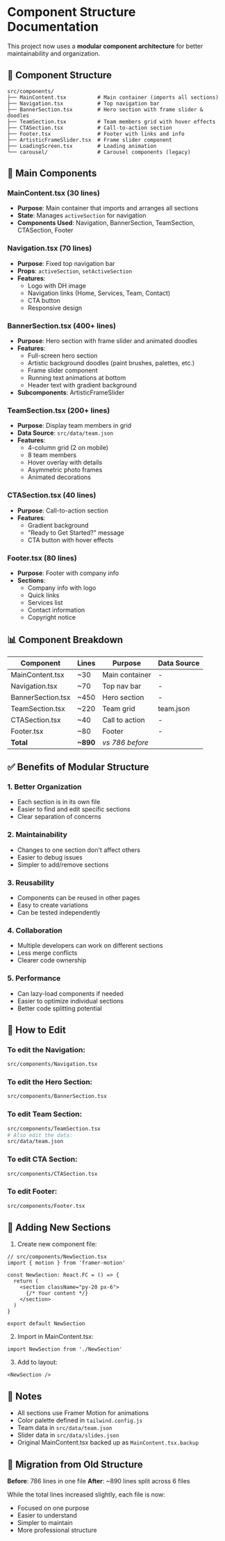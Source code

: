 # Component Structure Documentation

This project now uses a **modular component architecture** for better maintainability and organization.

## 📁 Component Structure

```
src/components/
├── MainContent.tsx          # Main container (imports all sections)
├── Navigation.tsx           # Top navigation bar
├── BannerSection.tsx        # Hero section with frame slider & doodles
├── TeamSection.tsx          # Team members grid with hover effects
├── CTASection.tsx           # Call-to-action section
├── Footer.tsx               # Footer with links and info
├── ArtisticFrameSlider.tsx  # Frame slider component
├── LoadingScreen.tsx        # Loading animation
└── carousel/                # Carousel components (legacy)
```

## 🎯 Main Components

### **MainContent.tsx** (30 lines)
- **Purpose**: Main container that imports and arranges all sections
- **State**: Manages `activeSection` for navigation
- **Components Used**: Navigation, BannerSection, TeamSection, CTASection, Footer

### **Navigation.tsx** (70 lines)
- **Purpose**: Fixed top navigation bar
- **Props**: `activeSection`, `setActiveSection`
- **Features**: 
  - Logo with DH image
  - Navigation links (Home, Services, Team, Contact)
  - CTA button
  - Responsive design

### **BannerSection.tsx** (400+ lines)
- **Purpose**: Hero section with frame slider and animated doodles
- **Features**:
  - Full-screen hero section
  - Artistic background doodles (paint brushes, palettes, etc.)
  - Frame slider component
  - Running text animations at bottom
  - Header text with gradient background
- **Subcomponents**: ArtisticFrameSlider

### **TeamSection.tsx** (200+ lines)
- **Purpose**: Display team members in grid
- **Data Source**: `src/data/team.json`
- **Features**:
  - 4-column grid (2 on mobile)
  - 8 team members
  - Hover overlay with details
  - Asymmetric photo frames
  - Animated decorations

### **CTASection.tsx** (40 lines)
- **Purpose**: Call-to-action section
- **Features**:
  - Gradient background
  - "Ready to Get Started?" message
  - CTA button with hover effects

### **Footer.tsx** (80 lines)
- **Purpose**: Footer with company info
- **Sections**:
  - Company info with logo
  - Quick links
  - Services list
  - Contact information
  - Copyright notice

## 📊 Component Breakdown

| Component | Lines | Purpose | Data Source |
|-----------|-------|---------|-------------|
| MainContent.tsx | ~30 | Main container | - |
| Navigation.tsx | ~70 | Top nav bar | - |
| BannerSection.tsx | ~450 | Hero section | - |
| TeamSection.tsx | ~220 | Team grid | team.json |
| CTASection.tsx | ~40 | Call to action | - |
| Footer.tsx | ~80 | Footer | - |
| **Total** | **~890** | *vs 786 before* | |

## ✅ Benefits of Modular Structure

### 1. **Better Organization**
- Each section is in its own file
- Easier to find and edit specific sections
- Clear separation of concerns

### 2. **Maintainability**
- Changes to one section don't affect others
- Easier to debug issues
- Simpler to add/remove sections

### 3. **Reusability**
- Components can be reused in other pages
- Easy to create variations
- Can be tested independently

### 4. **Collaboration**
- Multiple developers can work on different sections
- Less merge conflicts
- Clearer code ownership

### 5. **Performance**
- Can lazy-load components if needed
- Easier to optimize individual sections
- Better code splitting potential

## 🔧 How to Edit

### To edit the Navigation:
```bash
src/components/Navigation.tsx
```

### To edit the Hero Section:
```bash
src/components/BannerSection.tsx
```

### To edit Team Section:
```bash
src/components/TeamSection.tsx
# Also edit the data:
src/data/team.json
```

### To edit CTA Section:
```bash
src/components/CTASection.tsx
```

### To edit Footer:
```bash
src/components/Footer.tsx
```

## 🚀 Adding New Sections

1. Create new component file:
```tsx
// src/components/NewSection.tsx
import { motion } from 'framer-motion'

const NewSection: React.FC = () => {
  return (
    <section className="py-20 px-6">
      {/* Your content */}
    </section>
  )
}

export default NewSection
```

2. Import in MainContent.tsx:
```tsx
import NewSection from './NewSection'
```

3. Add to layout:
```tsx
<NewSection />
```

## 📝 Notes

- All sections use Framer Motion for animations
- Color palette defined in `tailwind.config.js`
- Team data in `src/data/team.json`
- Slider data in `src/data/slides.json`
- Original MainContent.tsx backed up as `MainContent.tsx.backup`

## 🔄 Migration from Old Structure

**Before**: 786 lines in one file
**After**: ~890 lines split across 6 files

While the total lines increased slightly, each file is now:
- Focused on one purpose
- Easier to understand
- Simpler to maintain
- More professional structure
